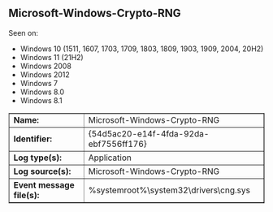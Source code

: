 ## Microsoft-Windows-Crypto-RNG

Seen on:
* Windows 10 (1511, 1607, 1703, 1709, 1803, 1809, 1903, 1909, 2004, 20H2)
* Windows 11 (21H2)
* Windows 2008
* Windows 2012
* Windows 7
* Windows 8.0
* Windows 8.1

<table border="1" class="docutils">
  <tbody>
    <tr>
      <td><b>Name:</b></td>
      <td>Microsoft-Windows-Crypto-RNG</td>
    </tr>
    <tr>
      <td><b>Identifier:</b></td>
      <td>{54d5ac20-e14f-4fda-92da-ebf7556ff176}</td>
    </tr>
    <tr>
      <td><b>Log type(s):</b></td>
      <td>Application</td>
    </tr>
    <tr>
      <td><b>Log source(s):</b></td>
      <td>Microsoft-Windows-Crypto-RNG</td>
    </tr>
    <tr>
      <td><b>Event message file(s):</b></td>
      <td>%systemroot%\system32\drivers\cng.sys</td>
    </tr>
  </tbody>
</table>

&nbsp;

